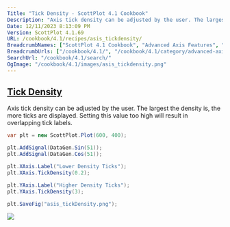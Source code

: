 ```yaml
---
Title: "Tick Density - ScottPlot 4.1 Cookbook"
Description: "Axis tick density can be adjusted by the user. The largest the density is, the more ticks are displayed. Setting this value too high will result in overlapping tick labels."
Date: 12/11/2023 8:13:09 PM
Version: ScottPlot 4.1.69
URL: /cookbook/4.1/recipes/asis_tickdensity/
BreadcrumbNames: ["ScottPlot 4.1 Cookbook", "Advanced Axis Features", "Tick Density"]
BreadcrumbUrls: ["/cookbook/4.1/", "/cookbook/4.1/category/advanced-axis-features", "/cookbook/4.1/recipes/asis_tickdensity/"]
SearchUrl: "/cookbook/4.1/search/"
OgImage: "/cookbook/4.1/images/asis_tickdensity.png"
---
```


<h2><a id='tick-density' href='/cookbook/4.1/recipes/asis_tickdensity/'>Tick Density</a></h2>

Axis tick density can be adjusted by the user. The largest the density is, the more ticks are displayed. Setting this value too high will result in overlapping tick labels.

```cs
var plt = new ScottPlot.Plot(600, 400);

plt.AddSignal(DataGen.Sin(51));
plt.AddSignal(DataGen.Cos(51));

plt.XAxis.Label("Lower Density Ticks");
plt.XAxis.TickDensity(0.2);

plt.YAxis.Label("Higher Density Ticks");
plt.YAxis.TickDensity(3);

plt.SaveFig("asis_tickDensity.png");
```

<img src='../../images/asis_tickdensity.png' class='d-block mx-auto my-5' />


